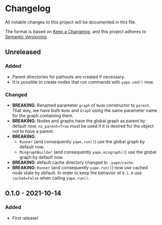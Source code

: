 # Changelog
All notable changes to this project will be documented in this file.

The format is based on [Keep a
Changelog](https://keepachangelog.com/en/1.0.0/), and this project adheres to
[Semantic Versioning](https://semver.org/spec/v2.0.0.html).

## Unreleased
### Added
- Parent directories for pathouts are created if necessary.
- It is possible to create nodes that run commands with `yape.cmd()` now.

### Changed
- **BREAKING**: Renamed parameter `graph` of `Node` constructor to `parent`.
    That way, we have both `Node` and `Graph` using the same parameter name
    for the graph containing them.
- **BREAKING**: Nodes and graphs have the global graph as parent by default
    now. `no_parent=True` must be used if it is desired for the object not to
    have a parent.
- **BREAKING**:
  - `Runner` (and consequently `yape.run()`) use the global graph by
    default now.
  - `MingraphBuilder` (and consequently `yape.mingraph()`) use the global
    graph by default now.
- **BREAKING**: default cache directory changed to `.yape/cache`.
- **BREAKING**: `Runner` (and consequently `yape.run()`) now use cached node
  state by default. In order to keep the behavior of `0.1.0` use
  `cached=False` when calling `yape.run()`.

## 0.1.0 - 2021-10-14
### Added
- First release!
